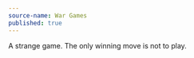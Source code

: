```yaml
---
source-name: War Games
published: true
---
```


<p>A strange game. The only winning move is not to play.</p>



